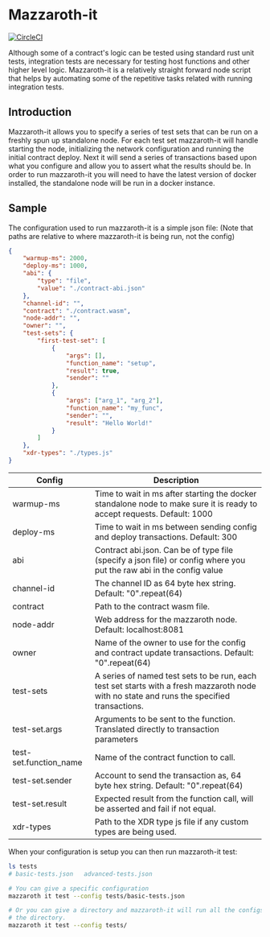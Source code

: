 # Mazzaroth-it

[![CircleCI](https://circleci.com/gh/kochavalabs/mazzaroth-it.svg?style=svg)](https://circleci.com/gh/kochavalabs/mazzaroth-it)

Although some of a contract's logic can be tested using standard rust unit tests,
integration tests are necessary for testing host functions and other higher
level logic. Mazzaroth-it is a relatively straight forward node script that
helps by automating some of the repetitive tasks related with running
integration tests.

## Introduction

Mazzaroth-it allows you to specify a series of test sets that can be run on a
freshly spun up standalone node. For each test set mazzaroth-it will handle
starting the node, initializing the network configuration and running the
initial contract deploy. Next it will send a series of transactions based upon
what you configure and allow you to assert what the results should be. In order
to run mazzaroth-it you will need to have the latest version of docker
installed, the standalone node will be run in a docker instance.

## Sample

The configuration used to run mazzaroth-it is a simple json file:
(Note that paths are relative to where mazzaroth-it is being run, not the
config)

```json
{
    "warmup-ms": 2000,
    "deploy-ms": 1000,
    "abi": {
        "type": "file",
        "value": "./contract-abi.json"
    },
    "channel-id": "",
    "contract": "./contract.wasm",
    "node-addr": "",
    "owner": "",
    "test-sets": {
        "first-test-set": [
            {
                "args": [],
                "function_name": "setup",
                "result": true,
                "sender": ""
            },
            {
                "args": ["arg_1", "arg_2"],
                "function_name": "my_func",
                "sender": "",
                "result": "Hello World!"
            }
        ]
    },
    "xdr-types": "./types.js"
}
```

| Config | Description |
| ------- | ----------- |
| warmup-ms | Time to wait in ms after starting the docker standalone node to make sure it is ready to accept requests. Default: 1000|
| deploy-ms | Time to wait in ms between sending config and deploy transactions. Default: 300 |
| abi | Contract abi.json. Can be of type file (specify a json file) or config where you put the raw abi in the config value |
| channel-id | The channel ID as 64 byte hex string. Default: "0".repeat(64) |
| contract | Path to the contract wasm file. |
| node-addr | Web address for the mazzaroth node. Default: localhost:8081 |
| owner | Name of the owner to use for the config and contract update transactions. Default: "0".repeat(64) |
| test-sets | A series of named test sets to be run, each test set starts with a fresh mazzaroth node with no state and runs the specified transactions. |
| test-set.args | Arguments to be sent to the function. Translated directly to transaction parameters |
| test-set.function_name | Name of the contract function to call. |
| test-set.sender | Account to send the transaction as, 64 byte hex string. Default: "0".repeat(64) |
| test-set.result | Expected result from the function call, will be asserted and fail if not equal. |
| xdr-types | Path to the XDR type js file if any custom types are being used. |

When your configuration is setup you can then run mazzaroth-it test:

```Bash
ls tests
# basic-tests.json   advanced-tests.json

# You can give a specific configuration
mazzaroth it test --config tests/basic-tests.json

# Or you can give a directory and mazzaroth-it will run all the configs under
# the directory.
mazzaroth it test --config tests/
```

